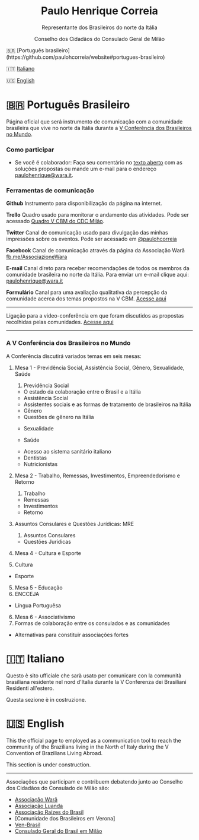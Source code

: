 <h1 align="center">Paulo Henrique Correia</h1>
<p align="center">Representante dos Brasileiros do norte da Itália</p>
<p align="center">Conselho dos Cidadãos do Consulado Geral de Milão</p>
<span>&#x1f1e7;&#x1f1f7;</span> [Português brasileiro](https://github.com/paulohcorreia/website#portugues-brasileiro)

:it:  [Italiano](https://github.com/paulohcorreia/website#it-italiano)

:us: [English](https://github.com/paulohcorreia/website#us-english)


# <span>&#x1f1e7;&#x1f1f7;</span> Português Brasileiro

 Página oficial que será instrumento de comunicação com a comunidade brasileira que vive no norte da Itália durante a [V Conferência dos Brasileiros no Mundo](http://brasileirosnomundo.itamaraty.gov.br/noticias/v-conferencia-brasileiros-no-mundo).

### Como participar

- Se você é colaborador: Faça seu comentário no [texto aberto](https://docs.google.com/document/d/1YP6xjQnen_2W3LGPC_6iLYPjIgxelbGGCWD33-miiRk/edit?usp=sharing) com as soluções propostas ou mande um e-mail para o endereço paulohenrique@wara.it.

### Ferramentas de comunicação

<span class='icon icon-repo'></span> **Github** Instrumento para disponibilização da página na internet.

**Trello** Quadro usado para monitorar o andamento das atividades. Pode ser acessado [Quadro V CBM do CDC Milão](https://trello.com/b/OezHplF7/plano-de-acao-crbe-2016-2018).

<span class='icon icon-broadcast'></span> **Twitter** Canal de comunicação usado para divulgação das minhas impressões sobre os eventos. Pode ser acessado em [@paulohcorreia](https://twitter.com/paulohcorreia)

<span class='icon icon-broadcast'></span> **Facebook** Canal de comunicação através da página da Associação Warã [fb.me/AssociazioneWara](https://fb.me/AssociazioneWara)

**E-mail** Canal direto para receber recomendações de todos os membros da comunidade brasileira no norte da Itália. Para enviar um e-mail clique aqui: [paulohenrique@wara.it](mailto:paulohenrique@wara.it)

**Formulário** Canal para uma avaliação qualitativa da percepção da comunidade acerca dos temas propostos na V CBM. [Acesse aqui](http://goo.gl/forms/LmuI1mVkIv)


---

<span class='icon icon-device-camera-video'></span> Ligação para a video-conferência em que foram discutidos as propostas recolhidas pelas comunidades.  [Acesse aqui](https://www.youtube.com/playlist?list=PLoG7zqluLFSo76EO8xQciffuqxHiIC3qV)

---

### A V Conferência dos Brasileiros no Mundo

A Conferência discutirá variados temas em seis mesas:

1. Mesa 1 - Previdência Social, Assistência Social, Gênero, Sexualidade, Saúde
   1. Previdência Social
    - O estado da colaboração entre o Brasil e a Itália

   + Assistência Social
    - Assistentes sociais e as formas de tratamento de brasileiros na Itália

   + Gênero
    - Questões de gênero na Itália

   + Sexualidade

   + Saúde
    - Acesso ao sistema sanitário italiano
    - Dentistas
    - Nutricionistas

2. Mesa 2 - Trabalho, Remessas, Investimentos, Empreendedorismo e Retorno
   1. Trabalho
   + Remessas
   + Investimentos
   + Retorno   

3. Assuntos Consulares e Questões Jurídicas: MRE
   1. Assuntos Consulares
   + Questões Jurídicas


4. Mesa 4 - Cultura e Esporte
  1. Cultura
  + Esporte

5. Mesa 5 - Educação
  1. ENCCEJA
  + Língua Portuguêsa

6. Mesa 6 - Associativismo
  1. Formas de colaboração entre os consulados e as comunidades
  + Alternativas para constituir associações fortes


# :it: Italiano

Questo è sito ufficiale che sarà usato per comunicare con la communità brasiliana residente nel nord d'Italia durante la V Conferenza dei Brasiliani Residenti all'estero.

Questa sezione è in costruzione.

# :us: English

This the official page to employed as a communication tool to reach the community of the Brazilians living in the North of Italy during the V Convention of Brazilians Living Abroad.

This section is under construction.

---

Associações que participam e contribuem debatendo junto ao Conselho dos Cidadãos do Consulado de Milão são:

- [Associação Warã](www.wara.it)
- [Associação Luanda](www.assocluanda.blogspot.it)
- [Associação Raízes do Brasil](http://acbraizesdobrasil.com/)
- [Comunidade dos Brasileiros em Verona]
- [Ven-Brasil](https://www.facebook.com/venbrasil.padova/?fref=ts)
- [Consulado Geral do Brasil em Milão](milao.itamaraty.gov.br)
